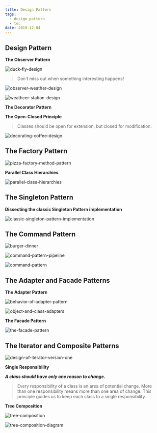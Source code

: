 ```yaml
---
title: Design Pattern
tags:
  - design pattern
  - tec
date: 2019-12-04
---
```


## Design Pattern

**The Observer Pattern**

![duck-fly-design](https://sherlockblaze.com/resources/img/daily/2019-12-04/duck-fly-design.png)

> Don't miss out when something interesting happens!

![observer-weather-design](https://sherlockblaze.com/resources/img/daily/2019-12-04/observer-weather-design.png)

![weathcer-station-design](https://sherlockblaze.com/resources/img/daily/2019-12-04/weather-station-design.png)

**The Decorator Pattern**

**The Open-Closed Principle**

> Classes should be open for extension, but closed for modification.

![decorating-coffee-design](https://sherlockblaze.com/resources/img/daily/2019-12-04/decorating-coffee-design.png)

## The Factory Pattern

![pizza-factory-method-pattern](https://sherlockblaze.com/resources/img/daily/2019-12-05/pizza-factory-method-pattern.png)

**Parallel Class Hierarchies**

![parallel-class-hierarchies](https://sherlockblaze.com/resources/img/daily/2019-12-05/parallel-class-hierarchies.png)

## The Singleton Pattern

**Dissecting the classic Singleton Pattern implementation**

![classic-singleton-pattern-implementation](https://sherlockblaze.com/resources/img/daily/2019-12-05/classic-singleton-pattern-implementation.png)

## The Command Pattern

![burger-dinner](https://sherlockblaze.com/resources/img/daily/2019-12-05/burger-dinner.png)

![command-pattern-pipeline](https://sherlockblaze.com/resources/img/daily/2019-12-05/command-pattern-pipeline.png)

![command-pattern](https://sherlockblaze.com/resources/img/daily/2019-12-05/command-pattern.png)

## The Adapter and Facade Patterns

**The Adapter Pattern**

![behavior-of-adapter-pattern](https://sherlockblaze.com/resources/img/daily/2019-12-05/behavior-of-adapter-pattern.png)

![object-and-class-adapters](https://sherlockblaze.com/resources/img/daily/2019-12-05/object-and-class-adapters.png)

**The Facade Pattern**

![the-facade-pattern](https://sherlockblaze.com/resources/img/daily/2019-12-05/the-facade-pattern.png)

## The Iterator and Composite Patterns

![design-of-iterator-version-one](https://sherlockblaze.com/resources/img/daily/2019-12-05/design-of-iterator-version-one.png)

**Single Responsibility**

***A class should have only one reason to change.***

> Every responsibility of a class is an area of potential change. More than one responsibility means more than one area of change.
This principle guides us to keep each class to a single responsibility.

**Tree Composition**

![tree-composition](https://sherlockblaze.com/resources/img/daily/2019-12-05/tree-composition.png)

![tree-composition-diagram](https://sherlockblaze.com/resources/img/daily/2019-12-05/tree-composition-diagram.png)